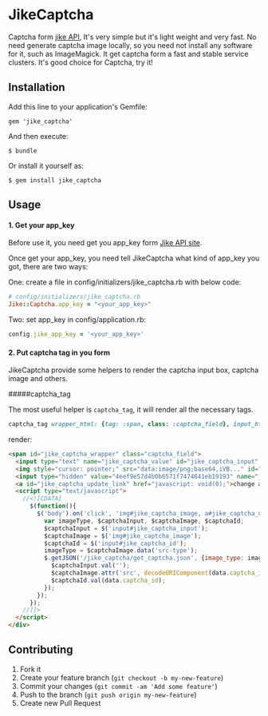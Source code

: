 # JikeCaptcha

Captcha form [jike API][jike_api_site], It's very simple but it's light weight and very fast. No need generate captcha image locally, so you need not install any software for it, such as ImageMagick. It get captcha form a fast and stable service clusters. It's good choice for Captcha, try it!

## Installation

Add this line to your application's Gemfile:

    gem 'jike_captcha'

And then execute:

    $ bundle

Or install it yourself as:

    $ gem install jike_captcha

## Usage

#### 1. Get your app_key

Before use it, you need get you app_key form [Jike API site](http://open.jike.com/).

Once get your app_key, you need tell JikeCaptcha what kind of app_key you got, there are two ways:

One: create a file in config/initializers/jike_captcha.rb with below code:

```ruby
# config/initializers/jike_captcha.rb
Jike::Captcha.app_key = "<your_app_key>"
```

Two: set app_key in config/application.rb:

```ruby
config.jike_app_key = '<your_app_key>'
```

#### 2. Put captcha tag in you form

JikeCaptcha provide some helpers to render the captcha input box, captcha image and others.

#####captcha_tag

The most useful helper is `captcha_tag`, it will render all the necessary tags.
  
```ruby
captcha_tag wrapper_html: {tag: :span, class: :captcha_field}, input_html: {class: :my_captcha_input}, image_html: {src_type: :data_url, update: { text: 'change a new one'}, id: :my_captcha_image}
```
render:

```html
<span id="jike_captcha_wrapper" class="captcha_field">
  <input type="text" name="jike_captcha_value" id="jike_captcha_input" class="my_captcha_input">
  <img style="cursor: pointer;" src="data:image/png;base64,iVB..." id="my_captcha_image" data-src-type="data_url" class="jike_captcha_image">
  <input type="hidden" value="4eef9e57d4b0b6571f7474641eb19193" name="jike_captcha_id" id="jike_captcha_id" class="jike_captcha_id">
  <a id="jike_captcha_update_link" href="javascript: void(0);">change a new one</a>
  <script type="text/javascript">
    //<![CDATA[
      $(function(){
        $('body').on('click', 'img#jike_captcha_image, a#jike_captcha_update_link', function(event) {
          var imageType, $captchaInput, $captchaImage, $captchaId;
          $captchaInput = $('input#jike_captcha_input');
          $captchaImage = $('img#jike_captcha_image');
          $captchaId = $('input#jike_captcha_id');
          imageType = $captchaImage.data('src-type');
          $.getJSON('/jike_captcha/get_captcha.json', {image_type: imageType}, function(data) {
            $captchaInput.val('');
            $captchaImage.attr('src', decodeURIComponent(data.captcha_image));
            $captchaId.val(data.captcha_id);
          });
        });
      });
    //]]>
  </script>
</div>
```

## Contributing

1. Fork it
2. Create your feature branch (`git checkout -b my-new-feature`)
3. Commit your changes (`git commit -am 'Add some feature'`)
4. Push to the branch (`git push origin my-new-feature`)
5. Create new Pull Request

[jike_api_site]: http://open.jike.com/api/detailView?group_id=1